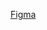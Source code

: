 [Figma](https://www.figma.com/design/T1ycVUtpDcVa1Mg1H125jX/Untitled?node-id=0-1&t=QHmGcJIZPogidSgZ-1)